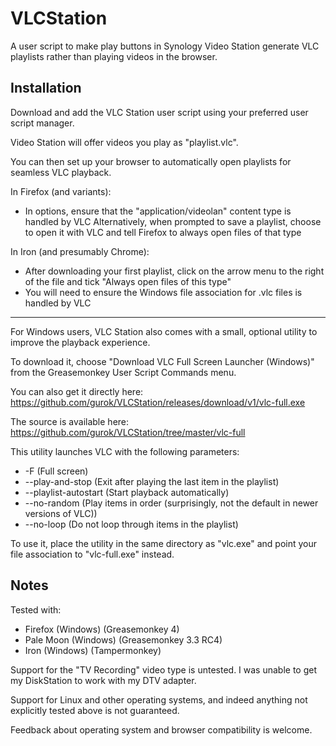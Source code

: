 # VLCStation
A user script to make play buttons in Synology Video Station generate VLC playlists rather than playing videos in the browser.

Installation
------------

Download and add the VLC Station user script using your preferred user script manager.

Video Station will offer videos you play as "playlist.vlc".

You can then set up your browser to automatically open playlists for seamless VLC playback.

In Firefox (and variants):
 - In options, ensure that the "application/videolan" content type is handled by VLC
   Alternatively, when prompted to save a playlist, choose to open it with VLC and tell Firefox to always open files of that type

In Iron (and presumably Chrome):
 - After downloading your first playlist, click on the arrow menu to the right of the file and tick "Always open files of this type"
 - You will need to ensure the Windows file association for .vlc files is handled by VLC

---

For Windows users, VLC Station also comes with a small, optional utility to improve the playback experience.

To download it, choose "Download VLC Full Screen Launcher (Windows)" from the Greasemonkey User Script Commands menu.

You can also get it directly here: https://github.com/gurok/VLCStation/releases/download/v1/vlc-full.exe

The source is available here: https://github.com/gurok/VLCStation/tree/master/vlc-full

This utility launches VLC with the following parameters:
 - -F (Full screen)
 - --play-and-stop (Exit after playing the last item in the playlist)
 - --playlist-autostart (Start playback automatically)
 - --no-random (Play items in order (surprisingly, not the default in newer versions of VLC))
 - --no-loop (Do not loop through items in the playlist)

To use it, place the utility in the same directory as "vlc.exe" and point your file association to "vlc-full.exe" instead.

Notes
-----

Tested with:
 - Firefox (Windows) (Greasemonkey 4)
 - Pale Moon (Windows) (Greasemonkey 3.3 RC4)
 - Iron (Windows) (Tampermonkey)

Support for the "TV Recording" video type is untested. I was unable to get my DiskStation to work with my DTV adapter.

Support for Linux and other operating systems, and indeed anything not explicitly tested above is not guaranteed.

Feedback about operating system and browser compatibility is welcome.
